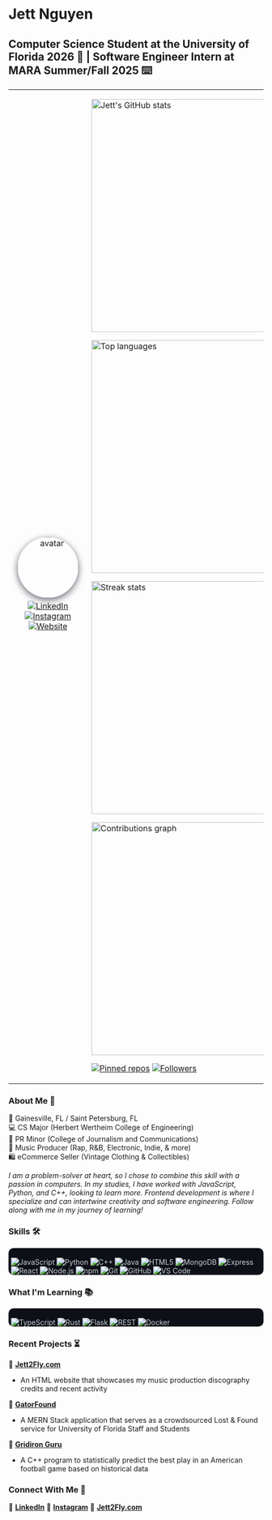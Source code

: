 # Jett Nguyen
## Computer Science Student at the University of Florida 2026 🐊 | Software Engineer Intern at MARA Summer/Fall 2025 ⌨️

<table>
   <tr>
            <td width="36%" style="vertical-align:middle;text-align:center;background-image:url('https://upload-assets.vice.com/files/2016/12/13/1481669232Asteroid_Belt.gif');background-size:cover;background-position:center;padding:18px;">
                  <p align="center" style="margin-top:6px;margin-bottom:6px;">
                     <img src="https://github.com/JettNguyen.png" width="120" alt="avatar" style="border-radius:50%;box-shadow:0 4px 14px rgba(2,6,23,0.6);" />
                  </p>
               <p align="center" style="margin-top:6px;">
                   <a href="https://www.linkedin.com/in/jett-nguyen/"><img alt="LinkedIn" src="https://img.shields.io/badge/-LinkedIn-0A66C2?logo=linkedin&logoColor=white&style=for-the-badge"/></a>
                   <a href="https://www.instagram.com/7jettster7/"><img alt="Instagram" src="https://img.shields.io/badge/-Instagram-E4405F?logo=instagram&logoColor=white&style=for-the-badge"/></a>
                   <a href="https://jett2fly.com/"><img alt="Website" src="https://img.shields.io/badge/-Jett2Fly.com-1DA1F2?style=for-the-badge"/></a>
               </p>
      </td>
      <td width="64%" style="vertical-align:top;">
            <p>
               <img src="https://github-readme-stats.vercel.app/api?username=JettNguyen&show_icons=true&theme=dark&hide_border=true" alt="Jett's GitHub stats" width="460" />
            </p>
            <p>
               <img src="https://github-readme-stats.vercel.app/api/top-langs/?username=JettNguyen&layout=compact&theme=dark&hide_border=true" alt="Top languages" width="460" />
            </p>
            <p>
               <img src="https://github-readme-streak-stats.herokuapp.com/?user=JettNguyen&theme=dark&hide_border=true" alt="Streak stats" width="460" />
            </p>
            <p>
               <img src="https://ghchart.rshah.org/JettNguyen.svg?bg=0d1117&color=ffffff" alt="Contributions graph" width="460" />
            </p>
            <p>
               <a href="https://github.com/JettNguyen?tab=repositories"><img alt="Pinned repos" src="https://img.shields.io/badge/-Pinned%20repos-222?style=plastic"/></a>
               <a href="https://github.com/JettNguyen"><img alt="Followers" src="https://img.shields.io/github/followers/JettNguyen?label=Followers&style=social"/></a>
            </p>
      </td>
   </tr>
</table>


### About Me 📝
📍 Gainesville, FL / Saint Petersburg, FL<br>
💻 CS Major (Herbert Wertheim College of Engineering)<br>
📢 PR Minor (College of Journalism and Communications)<br>
🎹 Music Producer (Rap, R&B, Electronic, Indie, & more)<br>
🛍️ eCommerce Seller (Vintage Clothing & Collectibles)<br>

*I am a problem-solver at heart, so I chose to combine this skill with a passion in computers. In my studies, I have worked with JavaScript, Python, and C++, looking to learn more. Frontend development is where I specialize and can intertwine creativity and software engineering. Follow along with me in my journey of learning!*

### Skills 🛠️
<div style="background:#0d1117;color:#c9d1d9;padding:5px;padding-bottom:0px;border-radius:10px;">
<p>
   <img alt="JavaScript" src="https://img.shields.io/badge/JavaScript-F7DF1E?logo=javascript&logoColor=black&style=for-the-badge" />
   <img alt="Python" src="https://img.shields.io/badge/Python-3776AB?logo=python&logoColor=white&style=for-the-badge" />
   <img alt="C++" src="https://img.shields.io/badge/C++-00599C?logo=c%2B%2B&logoColor=white&style=for-the-badge" />
   <img alt="Java" src="https://img.shields.io/badge/Java-007396?logo=java&logoColor=white&style=for-the-badge" />
   <img alt="HTML5" src="https://img.shields.io/badge/HTML5-E34F26?logo=html5&logoColor=white&style=for-the-badge" />
   <img alt="MongoDB" src="https://img.shields.io/badge/MongoDB-47A248?logo=mongodb&logoColor=white&style=for-the-badge" />
   <img alt="Express" src="https://img.shields.io/badge/Express-000000?logo=express&logoColor=white&style=for-the-badge" />
   <img alt="React" src="https://img.shields.io/badge/React-61DAFB?logo=react&logoColor=black&style=for-the-badge" />
   <img alt="Node.js" src="https://img.shields.io/badge/Node.js-339933?logo=node.js&logoColor=white&style=for-the-badge" />
   <img alt="npm" src="https://img.shields.io/badge/npm-CB3837?logo=npm&logoColor=white&style=for-the-badge" />
   <img alt="Git" src="https://img.shields.io/badge/Git-F05032?logo=git&logoColor=white&style=for-the-badge" />
   <img alt="GitHub" src="https://img.shields.io/badge/GitHub-181717?logo=github&logoColor=white&style=for-the-badge" />
   <img alt="VS Code" src="https://img.shields.io/badge/VS%20Code-007ACC?logo=visualstudiocode&logoColor=white&style=for-the-badge" />
</p>
</div>

### What I'm Learning 📚
<div style="background:#0d1117;color:#c9d1d9;padding:5px;padding-bottom:0px;border-radius:10px;">
<p>
   <img alt="TypeScript" src="https://img.shields.io/badge/TypeScript-3178C6?logo=typescript&logoColor=white&style=for-the-badge" />
   <img alt="Rust" src="https://img.shields.io/badge/Rust-000000?logo=rust&logoColor=white&style=for-the-badge" />
   <img alt="Flask" src="https://img.shields.io/badge/Flask-000000?logo=flask&logoColor=white&style=for-the-badge" />
   <img alt="REST" src="https://img.shields.io/badge/REST-1A202C?logo=rest&logoColor=white&style=for-the-badge" />
   <img alt="Docker" src="https://img.shields.io/badge/Docker-2496ED?logo=docker&logoColor=white&style=for-the-badge" />
</p>
</div>

### Recent Projects ⏳
🔗 **[Jett2Fly.com](https://github.com/JettNguyen/Jett2Fly)**
   - An HTML website that showcases my music production discography credits and recent activity
   
🔎 **[GatorFound](https://github.com/JettNguyen/GatorFound)**
   - A MERN Stack application that serves as a crowdsourced Lost & Found service for University of Florida Staff and Students
   
🏈 **[Gridiron Guru](https://github.com/JettNguyen/GridironGuru)**
   - A C++ program to statistically predict the best play in an American football game based on historical data

### Connect With Me 📲
💼 **[LinkedIn](https://www.linkedin.com/in/jett-nguyen/)**
📱 **[Instagram](https://www.instagram.com/7jettster7/)**
🔗 **[Jett2Fly.com](https://jett2fly.com/)**

